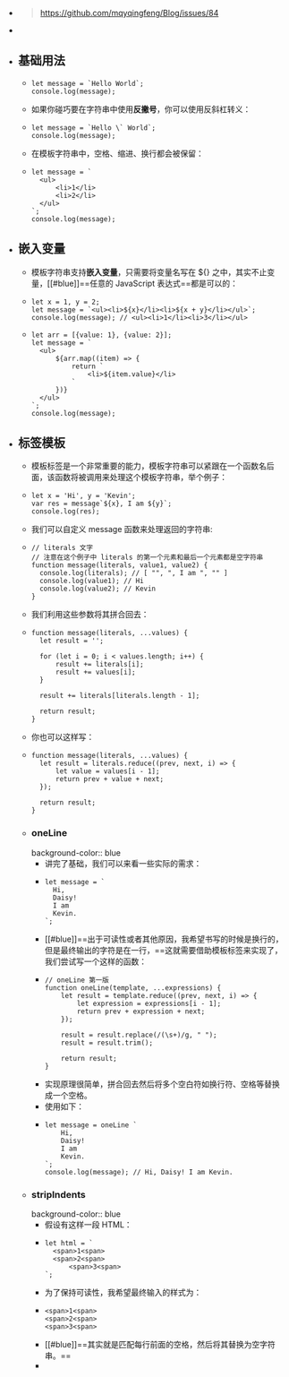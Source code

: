 - > https://github.com/mqyqingfeng/Blog/issues/84
-
- ## 基础用法
	- ```
	  let message = `Hello World`;
	  console.log(message);
	  ```
	- 如果你碰巧要在字符串中使用**反撇号**，你可以使用反斜杠转义：
	- ```
	  let message = `Hello \` World`;
	  console.log(message);
	  ```
	- 在模板字符串中，空格、缩进、换行都会被保留：
	- ```
	  let message = `
	  	<ul>
	  		<li>1</li>
	  		<li>2</li>
	  	</ul>
	  `;
	  console.log(message);
	  ```
- ## 嵌入变量
	- 模板字符串支持**嵌入变量**，只需要将变量名写在 ${} 之中，其实不止变量，[[#blue]]==任意的 JavaScript 表达式==都是可以的：
	- ```
	  let x = 1, y = 2;
	  let message = `<ul><li>${x}</li><li>${x + y}</li></ul>`;
	  console.log(message); // <ul><li>1</li><li>3</li></ul>
	  ```
	- ```
	  let arr = [{value: 1}, {value: 2}];
	  let message = `
	  	<ul>
	  		${arr.map((item) => {
	  			return `
	  				<li>${item.value}</li>
	  			`
	  		})}
	  	</ul>
	  `;
	  console.log(message);
	  ```
- ## 标签模板
	- 模板标签是一个非常重要的能力，模板字符串可以紧跟在一个函数名后面，该函数将被调用来处理这个模板字符串，举个例子：
	- ```
	  let x = 'Hi', y = 'Kevin';
	  var res = message`${x}, I am ${y}`;
	  console.log(res);
	  ```
	- 我们可以自定义 message 函数来处理返回的字符串:
	- ```
	  // literals 文字
	  // 注意在这个例子中 literals 的第一个元素和最后一个元素都是空字符串
	  function message(literals, value1, value2) {
	  	console.log(literals); // [ "", ", I am ", "" ]
	  	console.log(value1); // Hi
	  	console.log(value2); // Kevin
	  }
	  ```
	- 我们利用这些参数将其拼合回去：
	- ```
	  function message(literals, ...values) {
	  	let result = '';
	  
	  	for (let i = 0; i < values.length; i++) {
	  		result += literals[i];
	  		result += values[i];
	  	}
	  
	  	result += literals[literals.length - 1];
	  
	  	return result;
	  }
	  ```
	- 你也可以这样写：
	- ```
	  function message(literals, ...values) {
	  	let result = literals.reduce((prev, next, i) => {
	  	    let value = values[i - 1];
	  	    return prev + value + next;
	  	});
	  
	  	return result;
	  }
	  ```
	- ### oneLine
	  background-color:: blue
		- 讲完了基础，我们可以来看一些实际的需求：
		- ```
		  let message = `
		  	Hi,
		  	Daisy!
		  	I am
		  	Kevin.
		  `;
		  ```
		- [[#blue]]==出于可读性或者其他原因，我希望书写的时候是换行的，但是最终输出的字符是在一行，==这就需要借助模板标签来实现了，我们尝试写一个这样的函数：
		- ```
		  // oneLine 第一版
		  function oneLine(template, ...expressions) {
		      let result = template.reduce((prev, next, i) => {
		          let expression = expressions[i - 1];
		          return prev + expression + next;
		      });
		  
		      result = result.replace(/(\s+)/g, " ");
		      result = result.trim();
		  
		      return result;
		  }
		  ```
		- 实现原理很简单，拼合回去然后将多个空白符如换行符、空格等替换成一个空格。
		- 使用如下：
		- ```
		  let message = oneLine `
		      Hi,
		      Daisy!
		      I am
		      Kevin.
		  `;
		  console.log(message); // Hi, Daisy! I am Kevin.
		  ```
	- ### stripIndents
	  background-color:: blue
		- 假设有这样一段 HTML：
		- ```
		  let html = `
		  	<span>1<span>
		  	<span>2<span>
		  		<span>3<span>
		  `;
		  ```
		- 为了保持可读性，我希望最终输入的样式为：
		- ```
		  <span>1<span>
		  <span>2<span>
		  <span>3<span>
		  ```
		- [[#blue]]==其实就是匹配每行前面的空格，然后将其替换为空字符串。==
		-